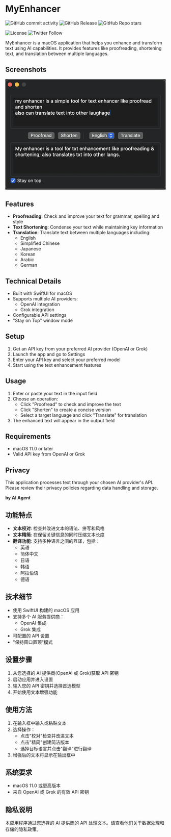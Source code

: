 # MyEnhancer

![GitHub commit activity](https://img.shields.io/github/commit-activity/w/ethanzhrepo/MyEnhancer)
![GitHub Release](https://img.shields.io/github/v/release/ethanzhrepo/MyEnhancer)
![GitHub Repo stars](https://img.shields.io/github/stars/ethanzhrepo/MyEnhancer)

![License](https://img.shields.io/github/license/ethanzhrepo/MyEnhancer)
![Twitter Follow](https://img.shields.io/twitter/follow/0x99_Ethan?style=social)

MyEnhancer is a macOS application that helps you enhance and transform text using AI capabilities. It provides features like proofreading, shortening text, and translation between multiple languages.

## Screenshots

![Main](./screenshots/a1.png)

## Features

- **Proofreading**: Check and improve your text for grammar, spelling and style
- **Text Shortening**: Condense your text while maintaining key information
- **Translation**: Translate text between multiple languages including:
  - English
  - Simplified Chinese
  - Japanese
  - Korean
  - Arabic
  - German

## Technical Details

- Built with SwiftUI for macOS
- Supports multiple AI providers:
  - OpenAI integration
  - Grok integration
- Configurable API settings
- "Stay on Top" window mode

## Setup

1. Get an API key from your preferred AI provider (OpenAI or Grok)
2. Launch the app and go to Settings
3. Enter your API key and select your preferred model
4. Start using the text enhancement features

## Usage

1. Enter or paste your text in the input field
2. Choose an operation:
   - Click "Proofread" to check and improve the text
   - Click "Shorten" to create a concise version
   - Select a target language and click "Translate" for translation
3. The enhanced text will appear in the output field

## Requirements

- macOS 11.0 or later
- Valid API key from OpenAI or Grok

## Privacy

This application processes text through your chosen AI provider's API. Please review their privacy policies regarding data handling and storage.


**by AI Agent**


## 功能特点

- **文本校对**: 检查并改进文本的语法、拼写和风格
- **文本精简**: 在保留关键信息的同时压缩文本长度
- **翻译功能**: 支持多种语言之间的互译，包括：
  - 英语
  - 简体中文
  - 日语
  - 韩语
  - 阿拉伯语
  - 德语

## 技术细节

- 使用 SwiftUI 构建的 macOS 应用
- 支持多个 AI 服务提供商：
  - OpenAI 集成
  - Grok 集成
- 可配置的 API 设置
- "保持窗口置顶"模式

## 设置步骤

1. 从您选择的 AI 提供商(OpenAI 或 Grok)获取 API 密钥
2. 启动应用并进入设置
3. 输入您的 API 密钥并选择首选模型
4. 开始使用文本增强功能

## 使用方法

1. 在输入框中输入或粘贴文本
2. 选择操作：
   - 点击"校对"检查并改进文本
   - 点击"精简"创建简洁版本
   - 选择目标语言并点击"翻译"进行翻译
3. 增强后的文本将显示在输出框中

## 系统要求

- macOS 11.0 或更高版本
- 来自 OpenAI 或 Grok 的有效 API 密钥

## 隐私说明

本应用程序通过您选择的 AI 提供商的 API 处理文本。请查看他们关于数据处理和存储的隐私政策。

